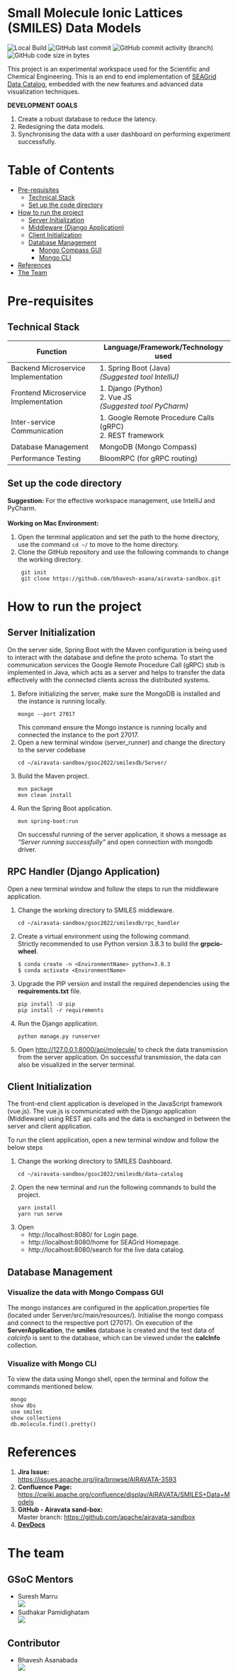 # Small Molecule Ionic Lattices (SMILES) Data Models
![Local Build](https://img.shields.io/badge/local%20build-successful%20-green)
![GitHub last commit](https://img.shields.io/github/last-commit/bhavesh-asana/airavata-sandbox)
![GitHub commit activity (branch)](https://img.shields.io/github/commit-activity/m/bhavesh-asana/airavata-sandbox/master)
![GitHub code size in bytes](https://img.shields.io/github/languages/code-size/bhavesh-asana/airavata-sandbox)


This project is an experimental workspace used for the Scientific and Chemical Engineering.
This is an end to end implementation of [SEAGrid Data Catalog](https://data.seagrid.org/),
embedded with the new features and advanced data visualization techniques.

**DEVELOPMENT GOALS**
1. Create a robust database to reduce the latency.
2. Redesigning the data models.
3. Synchronising the data with a user dashboard on performing experiment successfully.

# Table of Contents

* [Pre-requisites](#pre-requisites)
  * [Technical Stack](#technical-stack)
  * [Set up the code directory](#set-up-the-code-directory)
* [How to run the project](#how-to-run-the-project)
  * [Server Initialization](#server-initialization)
  * [Middleware (Django Application)](#middleware-django-application)
  * [Client Initialization](#client-initialization)
  * [Database Management](#database-management)
    * [Mongo Compass GUI](#visualize-the-data-with-mongo-compass-gui)
    * [Mongo CLI](#visualize-with-mongo-cli)
* [References](#references)
* [The Team](#the-team)

# Pre-requisites

## Technical Stack

| **Function**                         | **Language/Framework/Technology used**                                |
|--------------------------------------|-----------------------------------------------------------------------|
| Backend Microservice Implementation  | 1. Spring Boot (Java) <br/> _(Suggested tool IntelliJ)_               |
| Frontend Microservice Implementation | 1. Django (Python)  <br/> 2. Vue JS  <br/> _(Suggested tool PyCharm)_ |
| Inter-service Communication          | 1. Google Remote Procedure Calls (gRPC) <br/> 2. REST framework       |
| Database Management                  | MongoDB (Mongo Compass)                                               |
| Performance Testing                  | BloomRPC (for gRPC routing)                                           |

## Set up the code directory

**Suggestion:** For the effective workspace management, use IntelliJ and PyCharm.<br/><br/>
**Working on Mac Environment:** <br/>

1. Open the terminal application and set the path to the home directory,
   use the command `cd ~/` to move to the home directory.
2. Clone the GitHub repository and use the following commands to change
   the working directory.
   ```commandline
    git init
    git clone https://github.com/bhavesh-asana/airavata-sandbox.git
    ```

# How to run the project

## Server Initialization

On the server side, Spring Boot with the Maven configuration is being used to interact with the database
and define the proto schema. To start the communication services the
Google Remote Procedure Call (gRPC) stub is implemented in Java, which
acts as a server and helps to transfer the data effectively with the
connected clients across the distributed systems.

1. Before initializing the server, make sure the MongoDB is installed and the instance 
   is running locally. 
   ```commandline
   mongo --port 27017
    ```
   This command ensure the Mongo instance is running locally and connected the instance to the port 27017.
2. Open a new terminal window (server_runner) and change the directory to the
   server codebase
   ```commandline
   cd ~/airavata-sandbox/gsoc2022/smilesdb/Server/
    ```
3. Build the Maven project.
   ```commandline
   mvn package
   mvn clean install
    ```
4. Run the Spring Boot application.
   ```commandline
   mvn spring-boot:run
    ```
   On successful running of the server application, it shows a message as
   _"Server running successfully"_ and open connection with mongodb driver.

## RPC Handler (Django Application)
Open a new terminal window and follow the steps to run the middleware application.
1. Change the working directory to SMILES middleware.
   ```commandline
   cd ~/airavata-sandbox/gsoc2022/smilesdb/rpc_handler
   ```
2. Create a virtual environment using the following command. <br/>
   Strictly recommended to use Python version 3.8.3 to build the **grpcio-wheel**.
      ```commandline
      $ conda create -n <EnvironmentName> python=3.8.3
      $ conda activate <EnvironmentName>
      ```
3. Upgrade the PIP version and install the required dependencies using the **requirements.txt** file.
      ```commandline
      pip install -U pip
      pip install -r requirements
      ```
4. Run the Django application.
   ```commandline
   python manage.py runserver
   ```
5. Open http://127.0.0.1:8000/api/molecule/ to check the data transmission from
   the server application. On successful transmission, the data can also be visualized 
   in the server terminal.


## Client Initialization
The front-end client application is developed in the JavaScript framework (vue.js).
The vue.js is communicated with the Django application (Middleware)
using REST api calls and the data is exchanged in between the server
and client application.

To run the client application, open a new terminal window and follow the below steps
1. Change the working directory to SMILES Dashboard.
   ```commandline
   cd ~/airavata-sandbox/gsoc2022/smilesdb/data-catalog
   ```
2. Open the new terminal and run the following commands to build the project.
   ```commandline
   yarn install
   yarn run serve
   ```
3. Open
   - http://localhost:8080/ for Login page.
   - http://localhost:8080/home for SEAGrid Homepage.
   - http://localhost:8080/search for the live data catalog.

## Database Management

### Visualize the data with Mongo Compass GUI
The mongo instances are configured in the application.properties file (located 
under Server/src/main/resources/). Initialise the mongo compass and connect
to the respective port (27017). On execution of the **ServerApplication**, 
the **smiles** database is created and the test data of _calcinfo_ is sent 
to the database, which can be viewed under the **calcInfo** collection.

### Visualize with Mongo CLI
To view the data using Mongo shell, open the terminal and follow the commands
mentioned below.
```mongo
 mongo
 show dbs
 use smiles
 show collections
 db.molecule.find().pretty()
```

# References

1. **Jira Issue:** <br/>
   https://issues.apache.org/jira/browse/AIRAVATA-3593
2. **Confluence Page:** <br/>
   https://cwiki.apache.org/confluence/display/AIRAVATA/SMILES+Data+Models
3. **GitHub - Airavata sand-box:** <br/>
   Master branch: https://github.com/apache/airavata-sandbox
4. [**DevDocs**](dev_docs.md)

# The team

## GSoC Mentors

- Suresh Marru<br/>
  [<img src="https://img.shields.io/badge/LinkedIn-0077B5?style=plastic&logo=linkedin&logoColor=white" />](https://www.linkedin.com/in/sureshmarru/)
- Sudhakar Pamidighatam <br/>
  [<img src="https://img.shields.io/badge/LinkedIn-0077B5?style=plastic&logo=linkedin&logoColor=white" />](https://www.linkedin.com/in/sudhakar-pamidighantam-0074a77/)

## Contributor

- Bhavesh Asanabada <br/>
  [<img src="https://img.shields.io/badge/LinkedIn-0077B5?style=plastic&logo=linkedin&logoColor=white" />](https://www.linkedin.com/in/bhavesh-asana/)
